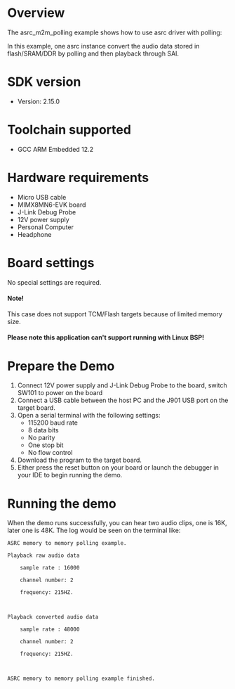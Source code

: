 Overview
========
The asrc_m2m_polling example shows how to use asrc driver with polling:

In this example, one asrc instance convert the audio data stored in flash/SRAM/DDR by polling and then playback through SAI.

SDK version
===========
- Version: 2.15.0

Toolchain supported
===================
- GCC ARM Embedded  12.2

Hardware requirements
=====================
- Micro USB cable
- MIMX8MN6-EVK board
- J-Link Debug Probe
- 12V power supply
- Personal Computer
- Headphone

Board settings
==============
No special settings are required.

#### Note! ####
This case does not support TCM/Flash targets because of limited memory size.

#### Please note this application can't support running with Linux BSP! ####

Prepare the Demo
================
1.  Connect 12V power supply and J-Link Debug Probe to the board, switch SW101 to power on the board
2.  Connect a USB cable between the host PC and the J901 USB port on the target board.
3.  Open a serial terminal with the following settings:
    - 115200 baud rate
    - 8 data bits
    - No parity
    - One stop bit
    - No flow control
4.  Download the program to the target board.
5.  Either press the reset button on your board or launch the debugger in your IDE to begin running the demo.

Running the demo
================
When the demo runs successfully, you can hear two audio clips, one is 16K, later one is 48K.
The log would be seen on the terminal like:
~~~~~~~~~~~~~~~~~~~
ASRC memory to memory polling example.

Playback raw audio data

    sample rate : 16000

    channel number: 2

    frequency: 215HZ.



Playback converted audio data

    sample rate : 48000

    channel number: 2

    frequency: 215HZ.



ASRC memory to memory polling example finished.
 ~~~~~~~~~~~~~~~~~~~

